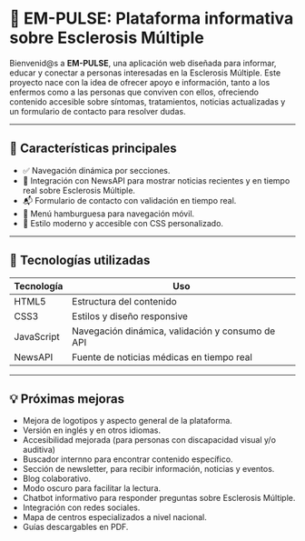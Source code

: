 # 🧠 EM-PULSE: Plataforma informativa sobre Esclerosis Múltiple

Bienvenid@s a **EM-PULSE**, una aplicación web diseñada para informar, educar y conectar a personas interesadas en la Esclerosis Múltiple. Este proyecto nace con la idea de ofrecer apoyo e información, tanto a los enfermos como a las personas que conviven con ellos, ofreciendo contenido accesible sobre síntomas, tratamientos, noticias actualizadas y un formulario de contacto para resolver dudas.

---

## 📌 Características principales

- ✅ Navegación dinámica por secciones.
- 📰 Integración con NewsAPI para mostrar noticias recientes y en tiempo real sobre Esclerosis Múltiple.
- 📬 Formulario de contacto con validación en tiempo real.
- 📱 Menú hamburguesa para navegación móvil.
- 🎨 Estilo moderno y accesible con CSS personalizado.

---

## 🚀 Tecnologías utilizadas

| Tecnología | Uso |
|------------|-----|
| HTML5      | Estructura del contenido |
| CSS3       | Estilos y diseño responsive |
| JavaScript | Navegación dinámica, validación y consumo de API |
| NewsAPI    | Fuente de noticias médicas en tiempo real |

---

## 💡 Próximas mejoras

- Mejora de logotipos y aspecto general de la plataforma.
- Versión en inglés y en otros idiomas.
- Accesibilidad mejorada (para personas con discapacidad visual y/o auditiva)
- Buscador internno para encontrar contenido específico.
- Sección de newsletter, para recibir información, noticias y eventos.
- Blog colaborativo.
- Modo oscuro para facilitar la lectura.
- Chatbot informativo para responder preguntas sobre Esclerosis Múltiple.
- Integración con redes sociales.
- Mapa de centros especializados a nivel nacional.
- Guías descargables en PDF.
